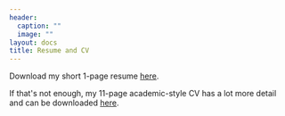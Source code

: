 ```yaml
---
header:
  caption: ""
  image: ""
layout: docs
title: Resume and CV
---
```


Download my short 1-page resume [here](/files/resume_William_Becker.pdf).

If that's not enough, my 11-page academic-style CV has a lot more detail and can be downloaded [here](/files/CV_ac_William_Becker.pdf).
